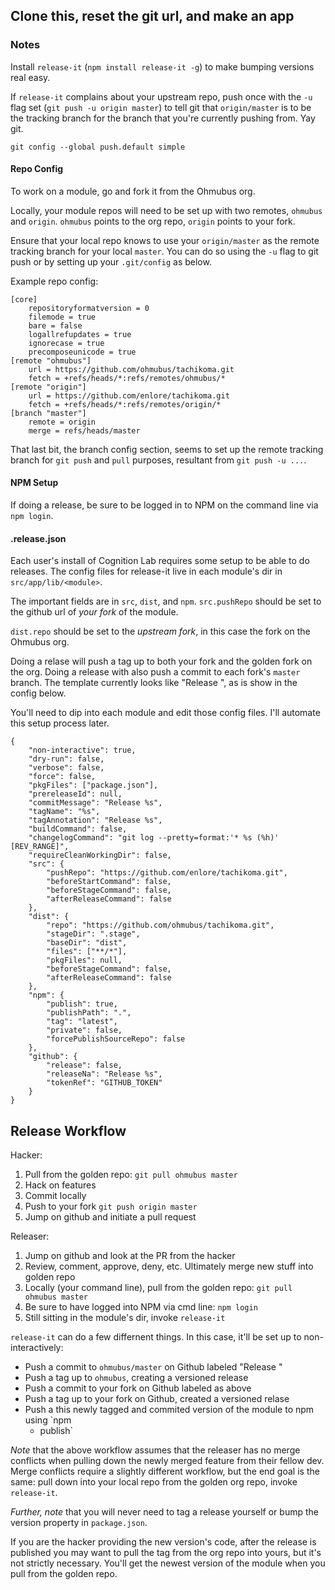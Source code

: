 ## Clone this, reset the git url, and make an app

### Notes

Install `release-it` (`npm install release-it -g`) to make bumping versions real easy.

If `release-it` complains about your upstream repo, push once with the `-u` flag set
(`git push -u origin master`) to tell git that `origin/master` is to be the tracking branch
for the branch that you're currently pushing from. Yay git.

`git config --global push.default simple`

#### Repo Config

To work on a module, go and fork it from the Ohmubus org.

Locally, your module repos will need to be set up with two remotes, `ohmubus` and
`origin`. `ohmubus` points to the org repo, `origin` points to your fork.

Ensure that your local repo knows to use your `origin/master` as the remote
tracking branch for your local `master`. You can do so using the `-u` flag
to git push or by setting up your `.git/config` as below.

Example repo config:

    [core]
        repositoryformatversion = 0
        filemode = true
        bare = false
        logallrefupdates = true
        ignorecase = true
        precomposeunicode = true
    [remote "ohmubus"]
        url = https://github.com/ohmubus/tachikoma.git
        fetch = +refs/heads/*:refs/remotes/ohmubus/*
    [remote "origin"]
        url = https://github.com/enlore/tachikoma.git
        fetch = +refs/heads/*:refs/remotes/origin/*
    [branch "master"]
        remote = origin
        merge = refs/heads/master

That last bit, the branch config section, seems to set up the remote tracking
branch for `git push` and `pull` purposes, resultant from `git push -u ...`.

#### NPM Setup

If doing a release, be sure to be logged in to NPM on the command line via
`npm login`.

#### .release.json

Each user's install of Cognition Lab requires some setup to be able to do
releases. The config files for release-it live in each module's dir in
`src/app/lib/<module>`.

The important fields are in `src`, `dist`, and `npm`. `src.pushRepo` should be
set to the github url of _your fork_ of the module.

`dist.repo` should be set to the _upstream fork_, in this case the fork on the
Ohmubus org.

Doing a relase will push a tag up to both your fork and the golden fork on the
org. Doing a release with also push a commit to each fork's `master` branch.
The template currently looks like "Release <version>", as is show in the config
below.

You'll need to dip into each module and edit those config files. I'll automate
this setup process later.

    {
        "non-interactive": true,
        "dry-run": false,
        "verbose": false,
        "force": false,
        "pkgFiles": ["package.json"],
        "prereleaseId": null,
        "commitMessage": "Release %s",
        "tagName": "%s",
        "tagAnnotation": "Release %s",
        "buildCommand": false,
        "changelogCommand": "git log --pretty=format:'* %s (%h)' [REV_RANGE]",
        "requireCleanWorkingDir": false,
        "src": {
            "pushRepo": "https://github.com/enlore/tachikoma.git",
            "beforeStartCommand": false,
            "beforeStageCommand": false,
            "afterReleaseCommand": false
        },
        "dist": {
            "repo": "https://github.com/ohmubus/tachikoma.git",
            "stageDir": ".stage",
            "baseDir": "dist",
            "files": ["**/*"],
            "pkgFiles": null,
            "beforeStageCommand": false,
            "afterReleaseCommand": false
        },
        "npm": {
            "publish": true,
            "publishPath": ".",
            "tag": "latest",
            "private": false,
            "forcePublishSourceRepo": false
        },
        "github": {
            "release": false,
            "releaseNa": "Release %s",
            "tokenRef": "GITHUB_TOKEN"
        }
    }

## Release Workflow

Hacker:

1. Pull from the golden repo: `git pull ohmubus master`
2. Hack on features
3. Commit locally
4. Push to your fork `git push origin master`
5. Jump on github and initiate a pull request

Releaser:

1. Jump on github and look at the PR from the hacker
2. Review, comment, approve, deny, etc. Ultimately merge new stuff into golden
   repo
3. Locally (your command line), pull from the golden repo: `git pull ohmubus
   master`
4. Be sure to have logged into NPM via cmd line: `npm login`
5. Still sitting in the module's dir, invoke `release-it`

`release-it` can do a few differnent things. In this case, it'll be set up to
non-interactively:

* Push a commit to `ohmubus/master` on Github labeled "Release <version>"
* Push a tag up to `ohmubus`, creating a versioned release
* Push a commit to your fork on Github labeled as above
* Push a tag up to your fork on Github, created a versioned relase
* Push a this newly tagged and commited version of the module to npm using `npm
  * publish`

_Note_ that the above workflow assumes that the releaser has no merge conflicts
when pulling down the newly merged feature from their fellow dev. Merge
conflicts require a slightly different workflow, but the end goal is the same:
pull down into your local repo from the golden org repo, invoke `release-it`.

_Further, note_ that you will never need to tag a release yourself or bump the
version property in `package.json`.

If you are the hacker providing the new version's code, after the release is
published you may want to pull the tag from the org repo into yours, but it's
not strictly necessary. You'll get the newest version of the module when you
pull from the golden repo.
